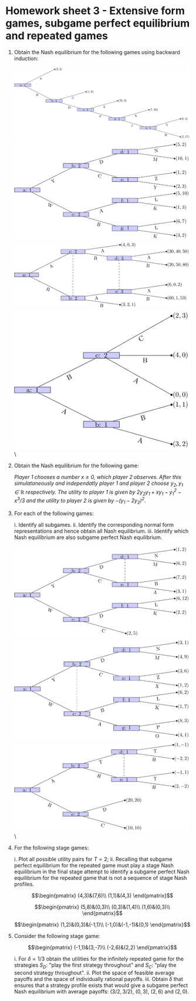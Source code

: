 # Homework sheet 3 - Extensive form games, subgame perfect equilibrium and repeated games

1. Obtain the Nash equilibrium for the following games using backward induction:

    ![](images/E03-img01.png)\
    ![](images/E03-img02.png)\
    ![](images/E03-img03.png)\
    ![](images/E03-img04.png)\

2. Obtain the Nash equilibrium for the following game:

    _Player 1 chooses a number $x\geq 0$, which player 2 observes. After this simulataneously and independatly player 1 and player 2 choose $y_2, y_1\in\mathbb{R}$ respectively. The utility to player 1 is given by $2y_2y_1+xy_1-y_1^2-x^3/3$ and the utility to player 2 is given by $-(y_1-2y_2)^2$._

3. For each of the following games:

    i. Identify all subgames.
    ii. Identify the corresponding normal form representations and hence obtain all Nash equilibrium.
    iii. Identify which Nash equilibrium are also subgame perfect Nash equilibrium.

    ![](images/E03-img05.png)\
    ![](images/E03-img06.png)\
    ![](images/E03-img07.png)\

4. For the following stage games:

    i. Plot all possible utility pairs for $T=2$;
    ii. Recalling that subgame perfect equilibrium for the repeated game must play a stage Nash equilibrium in the final stage attempt to identify a subgame perfect Nash equilibrium for the repeated game that is not a sequence of stage Nash profiles.

    $$\begin{pmatrix}
    (4,3)&(7,6)\\
    (1,1)&(4,3)
    \end{pmatrix}$$

    $$\begin{pmatrix}
    (5,8)&(0,3)\\
    (0,3)&(1,4)\\
    (1,6)&(0,3)\\
    \end{pmatrix}$$

    $$\begin{pmatrix}
    (1,2)&(0,3)&(-1,1)\\
    (-1,0)&(-1,-1)&(0,1)
    \end{pmatrix}$$

5. Consider the following stage game:

    $$\begin{pmatrix}
    (-1,1)&(3,-7)\\
    (-2,6)&(2,2)
    \end{pmatrix}$$

    i. For $\delta=1/3$ obtain the utilities for the infinitely repeated game for the strategies $S_D$: "play the first strategy throughout" and $S_C$: "play the second strategy throughout".
    ii. Plot the space of feasible average payoffs and the space of individually rational payoffs.
    iii. Obtain $\delta$ that ensures that a strategy profile exists that would give a subgame perfect Nash equilibrium with average payoffs: $(3/2,3/2)$, $(0,3)$, $(2,6)$ and $(2,0)$.
